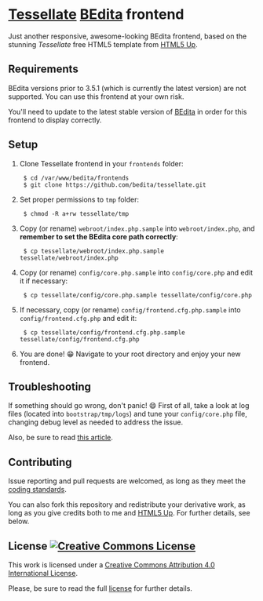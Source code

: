 # [Tessellate](http://html5up.net/tessellate) [BEdita](http://bedita.com) frontend #
Just another responsive, awesome-looking BEdita frontend, based on the stunning *Tessellate* free HTML5 template from [HTML5 Up](http://html5up.net/).

## Requirements ##
BEdita versions prior to 3.5.1 (which is currently the latest version) are not supported. You can use this frontend at your own risk.

You'll need to update to the latest stable version of [BEdita](https://github.com/bedita/bedita) in order for this frontend to display correctly.

## Setup ##
1. Clone Tessellate frontend in your `frontends` folder:

        $ cd /var/www/bedita/frontends
        $ git clone https://github.com/bedita/tessellate.git
2. Set proper permissions to `tmp` folder:

        $ chmod -R a+rw tessellate/tmp
3. Copy (or rename) `webroot/index.php.sample` into `webroot/index.php`, and **remember to set the BEdita core path correctly**:

        $ cp tessellate/webroot/index.php.sample tessellate/webroot/index.php
4. Copy (or rename) `config/core.php.sample` into `config/core.php` and edit it if necessary:

        $ cp tessellate/config/core.php.sample tessellate/config/core.php
5. If necessary, copy (or rename) `config/frontend.cfg.php.sample` into `config/frontend.cfg.php` and edit it:

        $ cp tessellate/config/frontend.cfg.php.sample tessellate/config/frontend.cfg.php
6. You are done! :grin: Navigate to your root directory and enjoy your new frontend.

## Troubleshooting ##
If something should go wrong, don't panic! :smile: First of all, take a look at log files (located into `bootstrap/tmp/logs`) and tune your `config/core.php` file, changing debug level as needed to address the issue.

Also, be sure to read [this article](http://docs.bedita.com/setup/if-something-goes-wrong-in-bedita).

## Contributing ##
Issue reporting and pull requests are welcomed, as long as they meet the [coding standards](https://github.com/bedita/bedita/wiki/Coding-Styles).

You can also fork this repository and redistribute your derivative work, as long as you give credits both to me and [HTML5 Up](http://html5up.net/). For further details, see below.

## License [![Creative Commons License](https://i.creativecommons.org/l/by/4.0/88x31.png)](http://creativecommons.org/licenses/by/4.0/) ##
This work is licensed under a [Creative Commons Attribution 4.0 International License](http://creativecommons.org/licenses/by/4.0/).

Please, be sure to read the full [license](LICENSE.md) for further details.
